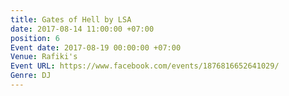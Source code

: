 ```yaml
---
title: Gates of Hell by LSA
date: 2017-08-14 11:00:00 +07:00
position: 6
Event date: 2017-08-19 00:00:00 +07:00
Venue: Rafiki's
Event URL: https://www.facebook.com/events/1876816652641029/
Genre: DJ
---
```


